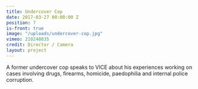 ```yaml
---
title: Undercover Cop
date: 2017-03-27 00:00:00 Z
position: 7
is-front: true
image: "/uploads/undercover-cop.jpg"
vimeo: 210240835
credit: Director / Camera
layout: project
---
```


A former undercover cop speaks to VICE about his experiences working on cases involving drugs, firearms, homicide, paedophilia and internal police corruption.
